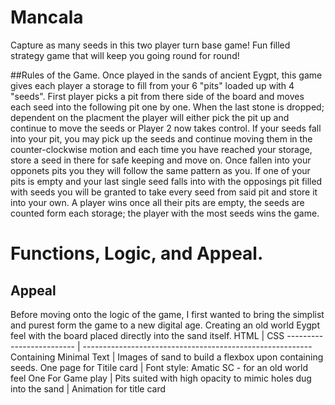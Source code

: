 # Mancala
Capture as many seeds in this two player turn base game! Fun filled strategy game that will keep you going round for round! 

##Rules of the Game. 
  Once played in the sands of ancient Eygpt, this game gives each player a storage to fill from your 6 "pits" loaded up with 4 "seeds". First player picks a pit from there side of the board and moves each seed into the following pit one by one. When the last stone is dropped; dependent on the placment the player will either pick the pit up and continue to move the seeds or Player 2 now takes control. If your seeds fall into your pit, you may pick up the seeds and continue moving them in the counter-clockwise motion and each time you have reached your storage, store a seed in there for safe keeping and move on. Once fallen into your opponets pits you they will follow the same pattern as you. If one of your pits is empty and your last single seed falls into with the opposings pit filled with seeds you will be granted to take every seed from said pit and store it into your own. A player wins once all their pits are empty, the seeds are counted form each storage; the player with the most seeds wins the game.


# Functions, Logic, and Appeal.

## Appeal
  Before moving onto the logic of the game, I first wanted to bring the simplist and purest form the game to a new digital age. Creating an old world Eygpt feel with the board placed directly into the sand itself. 
                                   HTML         |    CSS
                      ------------------------- | ---------------------------------------------------------
                       Containing Minimal Text  | Images of sand to build a flexbox upon containing seeds.
                       One page for Titile card | Font style: Amatic SC - for an old world feel
                       One For Game play        | Pits suited with high opacity to mimic holes dug into the sand
                                                | Animation for title card

